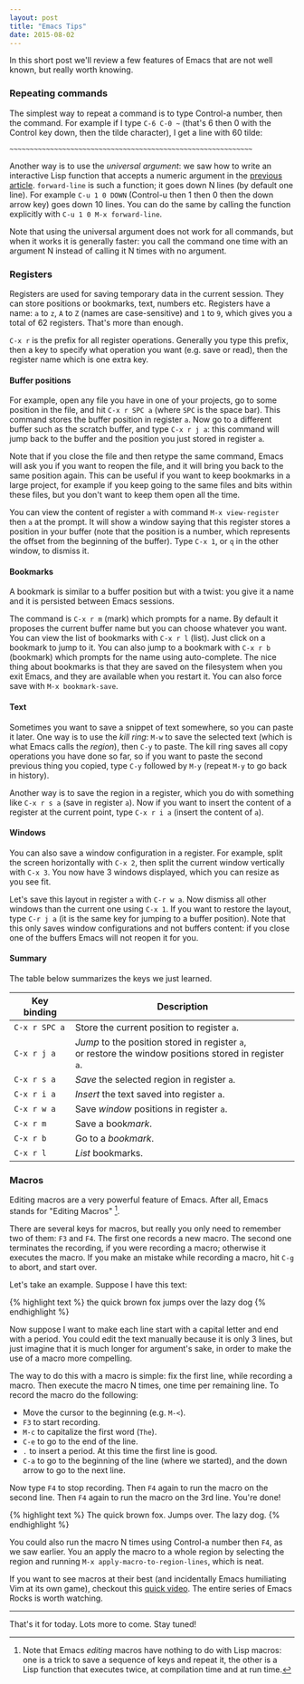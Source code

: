 ```yaml
---
layout: post
title: "Emacs Tips"
date: 2015-08-02
---
```


In this short post we'll review a few features of Emacs that are not well
known, but really worth knowing.

### Repeating commands

The simplest way to repeat a command is to type Control-a number, then the
command. For example if I type `C-6 C-0 ~` (that's 6 then 0 with the Control
key down, then the tilde character), I get a line with 60 tilde:

```
~~~~~~~~~~~~~~~~~~~~~~~~~~~~~~~~~~~~~~~~~~~~~~~~~~~~~~~~~~~~
```

Another way is to use the *universal argument*: we saw how to write an
interactive Lisp function that accepts a numeric argument in the
[previous article](/2015/07/10/lisp-part-2). `forward-line` is such a function;
it goes down N lines (by default one line). For example `C-u 1 0 DOWN`
(Control-u then 1 then 0 then the down arrow key) goes down 10 lines. You can
do the same by calling the function explicitly with `C-u 1 0 M-x forward-line`.

Note that using the universal argument does not work for all commands, but when
it works it is generally faster: you call the command one time with an argument
N instead of calling it N times with no argument.

### Registers

Registers are used for saving temporary data in the current session. They can
store positions or bookmarks, text, numbers etc. Registers have a name: `a` to
`z`, `A` to `Z` (names are case-sensitive) and `1` to `9`, which gives you a
total of 62 registers. That's more than enough.

`C-x r` is the prefix for all register operations. Generally you type this
prefix, then a key to specify what operation you want (e.g. save or read), then
the register name which is one extra key.

#### Buffer positions

For example, open any file you have in one of your projects, go to some
position in the file, and hit `C-x r SPC a` (where `SPC` is the space
bar). This command stores the buffer position in register `a`. Now go to a
different buffer such as the scratch buffer, and type `C-x r j a`: this command
will jump back to the buffer and the position you just stored in register `a`.

Note that if you close the file and then retype the same command, Emacs will
ask you if you want to reopen the file, and it will bring you back to the same
position again. This can be useful if you want to keep bookmarks in a large
project, for example if you keep going to the same files and bits within these
files, but you don't want to keep them open all the time.

You can view the content of register `a` with command `M-x view-register` then
`a` at the prompt. It will show a window saying that this register stores a
position in your buffer (note that the position is a number, which represents
the offset from the beginning of the buffer). Type `C-x 1`, or `q` in the other
window, to dismiss it.

#### Bookmarks

A bookmark is similar to a buffer position but with a twist: you give it a name
and it is persisted between Emacs sessions.

The command is `C-x r m` (mark) which prompts for a name. By default it
proposes the current buffer name but you can choose whatever you want. You can
view the list of bookmarks with `C-x r l` (list). Just click on a bookmark to
jump to it. You can also jump to a bookmark with `C-x r b` (bookmark) which
prompts for the name using auto-complete. The nice thing about bookmarks is
that they are saved on the filesystem when you exit Emacs, and they are
available when you restart it. You can also force save with `M-x
bookmark-save`.

#### Text

Sometimes you want to save a snippet of text somewhere, so you can paste it
later. One way is to use the *kill ring*: `M-w` to save the selected text
(which is what Emacs calls the *region*), then `C-y` to paste. The kill ring
saves all copy operations you have done so far, so if you want to paste the
second previous thing you copied, type `C-y` followed by `M-y` (repeat `M-y` to
go back in history).

Another way is to save the region in a register, which you do with something
like `C-x r s a` (save in register `a`). Now if you want to insert the content
of a register at the current point, type `C-x r i a` (insert the content of
`a`).

#### Windows

You can also save a window configuration in a register. For example, split the
screen horizontally with `C-x 2`, then split the current window vertically with
`C-x 3`. You now have 3 windows displayed, which you can resize as you see
fit.

Let's save this layout in register `a` with `C-r w a`. Now dismiss all other
windows than the current one using `C-x 1`. If you want to restore the layout,
type `C-r j a` (it is the same key for jumping to a buffer position). Note that
this only saves window configurations and not buffers content: if you close one
of the buffers Emacs will not reopen it for you.

#### Summary

The table below summarizes the keys we just learned.

Key binding          | Description
---------------------|---------------------------------------------------------
`C-x r SPC a`        | Store the current position to register `a`.
`C-x r j a`          | *Jump* to the position stored in register `a`,<br> or restore the window positions stored in register `a`.
`C-x r s a`          | *Save* the selected region in register `a`.
`C-x r i a`          | *Insert* the text saved into register `a`.
`C-x r w a`          | Save *window* positions in register `a`.
`C-x r m`            | Save a book*mark*.
`C-x r b`            | Go to a *bookmark*.
`C-x r l`            | *List* bookmarks.

### Macros

Editing macros are a very powerful feature of Emacs. After all, Emacs stands
for "Editing Macros" [^fn-macros].

There are several keys for macros, but really you only need to remember two of
them: `F3` and `F4`. The first one records a new macro. The second one
terminates the recording, if you were recording a macro; otherwise it executes
the macro. If you make an mistake while recording a macro, hit `C-g` to abort,
and start over.

Let's take an example. Suppose I have this text:

{% highlight text %}
the quick brown fox
jumps over
the lazy dog
{% endhighlight %}

Now suppose I want to make each line start with a capital letter and end with a
period. You could edit the text manually because it is only 3 lines, but just
imagine that it is much longer for argument's sake, in order to make the use of
a macro more compelling.

The way to do this with a macro is simple: fix the first line, while recording
a macro. Then execute the macro N times, one time per remaining line. To record
the macro do the following:

- Move the cursor to the beginning (e.g. `M-<`).
- `F3` to start recording.
- `M-c` to capitalize the first word (`The`).
- `C-e` to go to the end of the line.
- `.` to insert a period. At this time the first line is good.
- `C-a` to go to the beginning of the line (where we started), and the down
  arrow to go to the next line.

Now type `F4` to stop recording. Then `F4` again to run the macro on the second
line. Then `F4` again to run the macro on the 3rd line. You're done!

{% highlight text %}
The quick brown fox.
Jumps over.
The lazy dog.
{% endhighlight %}

You could also run the macro N times using Control-a number then `F4`, as we
saw earlier. You an apply the macro to a whole region by selecting the region
and running `M-x apply-macro-to-region-lines`, which is neat.

If you want to see macros at their best (and incidentally Emacs humiliating Vim
at its own game), checkout this
[quick video](http://emacsrocks.com/e02.html). The entire series of Emacs Rocks
is worth watching.

-----
That's it for today. Lots more to come. Stay tuned!

[^fn-macros]: Note that Emacs *editing* macros have nothing to do with Lisp macros: one is a trick to save a sequence of keys and repeat it, the other is a Lisp function that executes twice, at compilation time and at run time.

